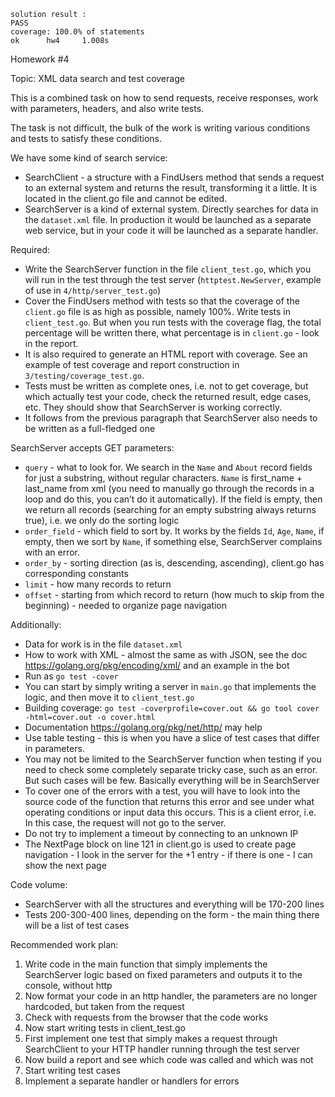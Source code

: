 ```
solution result :
PASS
coverage: 100.0% of statements
ok      hw4     1.008s

```

Homework #4

Topic: XML data search and test coverage

This is a combined task on how to send requests, receive responses, work with parameters, headers, and also write tests.

The task is not difficult, the bulk of the work is writing various conditions and tests to satisfy these conditions.

We have some kind of search service:
* SearchClient - a structure with a FindUsers method that sends a request to an external system and returns the result, transforming it a little. It is located in the client.go file and cannot be edited.
* SearchServer is a kind of external system. Directly searches for data in the `dataset.xml` file. In production it would be launched as a separate web service, but in your code it will be launched as a separate handler.

Required:
* Write the SearchServer function in the file `client_test.go`, which you will run in the test through the test server (`httptest.NewServer`, example of use in `4/http/server_test.go`)
* Cover the FindUsers method with tests so that the coverage of the `client.go` file is as high as possible, namely 100%. Write tests in `client_test.go`. But when you run tests with the coverage flag, the total percentage will be written there, what percentage is in `client.go` - look in the report.
* It is also required to generate an HTML report with coverage. See an example of test coverage and report construction in `3/testing/coverage_test.go`.
* Tests must be written as complete ones, i.e. not to get coverage, but which actually test your code, check the returned result, edge cases, etc. They should show that SearchServer is working correctly.
* It follows from the previous paragraph that SearchServer also needs to be written as a full-fledged one

SearchServer accepts GET parameters:
* `query` - what to look for. We search in the `Name` and `About` record fields for just a substring, without regular characters. `Name` is first_name + last_name from xml (you need to manually go through the records in a loop and do this, you can’t do it automatically). If the field is empty, then we return all records (searching for an empty substring always returns true), i.e. we only do the sorting logic
* `order_field` - which field to sort by. It works by the fields `Id`, `Age`, `Name`, if empty, then we sort by `Name`, if something else, SearchServer complains with an error.
* `order_by` - sorting direction (as is, descending, ascending), client.go has corresponding constants
* `limit` - how many records to return
* `offset` - starting from which record to return (how much to skip from the beginning) - needed to organize page navigation

Additionally:
* Data for work is in the file `dataset.xml`
* How to work with XML - almost the same as with JSON, see the doc https://golang.org/pkg/encoding/xml/ and an example in the bot
* Run as `go test -cover`
* You can start by simply writing a server in `main.go` that implements the logic, and then move it to `client_test.go`
* Building coverage: `go test -coverprofile=cover.out && go tool cover -html=cover.out -o cover.html`
* Documentation https://golang.org/pkg/net/http/ may help
* Use table testing - this is when you have a slice of test cases that differ in parameters.
* You may not be limited to the SearchServer function when testing if you need to check some completely separate tricky case, such as an error. But such cases will be few. Basically everything will be in SearchServer
* To cover one of the errors with a test, you will have to look into the source code of the function that returns this error and see under what operating conditions or input data this occurs. This is a client error, i.e. In this case, the request will not go to the server.
* Do not try to implement a timeout by connecting to an unknown IP
* The NextPage block on line 121 in client.go is used to create page navigation - I look in the server for the +1 entry - if there is one - I can show the next page

Code volume:
* SearchServer with all the structures and everything will be 170-200 lines
* Tests 200-300-400 lines, depending on the form - the main thing there will be a list of test cases

Recommended work plan:
1. Write code in the main function that simply implements the SearchServer logic based on fixed parameters and outputs it to the console, without http
2. Now format your code in an http handler, the parameters are no longer hardcoded, but taken from the request
3. Check with requests from the browser that the code works
4. Now start writing tests in client_test.go
5. First implement one test that simply makes a request through SearchClient to your HTTP handler running through the test server
6. Now build a report and see which code was called and which was not
7. Start writing test cases
8. Implement a separate handler or handlers for errors
